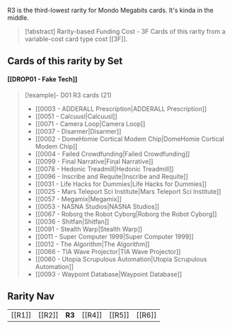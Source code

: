 R3 is the third-lowest rarity for Mondo Megabits cards. It's kinda in the middle.



> [!abstract] Rarity-based Funding Cost - 3F
> Cards of this rarity from a variable-cost card type cost [[3F]]. 


## Cards of this rarity by Set

#### [[DROP01 - Fake Tech]]

> [!example]- D01 R3 cards (21)
>  - [[0003 - ADDERALL Prescription|ADDERALL Prescription]]
>  - [[0051 - Calcuusl|Calcuusl]]
>  - [[0071 - Camera Loop|Camera Loop]]
>  - [[0037 - Disarmer|Disarmer]]
>  - [[0002 - DomeHomie Cortical Modem Chip|DomeHomie Cortical Modem Chip]]
>  - [[0004 - Failed Crowdfunding|Failed Crowdfunding]]
>  - [[0099 - Final Narrative|Final Narrative]]
>  - [[0078 - Hedonic Treadmill|Hedonic Treadmill]]
>  - [[0096 - Inscribe and Requite|Inscribe and Requite]]
>  - [[0031 - Life Hacks for Dummies|Life Hacks for Dummies]]
>  - [[0025 - Mars Teleport Sci Institute|Mars Teleport Sci Institute]]
>  - [[0057 - Megamix|Megamix]]
>  - [[0053 - NASNA Studios|NASNA Studios]]
>  - [[0067 - Roborg the Robot Cyborg|Roborg the Robot Cyborg]]
>  - [[0036 - Shitfan|Shitfan]]
>  - [[0091 - Stealth Warp|Stealth Warp]]
>  - [[0011 - Super Computer 1999|Super Computer 1999]]
>  - [[0012 - The Algorithm|The Algorithm]]
>  - [[0066 - TIA Wave Projector|TIA Wave Projector]]
>  - [[0060 - Utopia Scrupulous Automation|Utopia Scrupulous Automation]]
>  - [[0093 - Waypoint Database|Waypoint Database]]


## Rarity Nav
|    |     |     |     |     |     |
| :------: | --- | --- | --- | --- | --- |
| [[R1]]     | [[R2]]  | **R3**  | [[R4]]  | [[R5]]  | [[R6]]    |